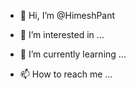 - 👋 Hi, I’m @HimeshPant
- 👀 I’m interested in ...
- 🌱 I’m currently learning ...
  
- 📫 How to reach me ...
